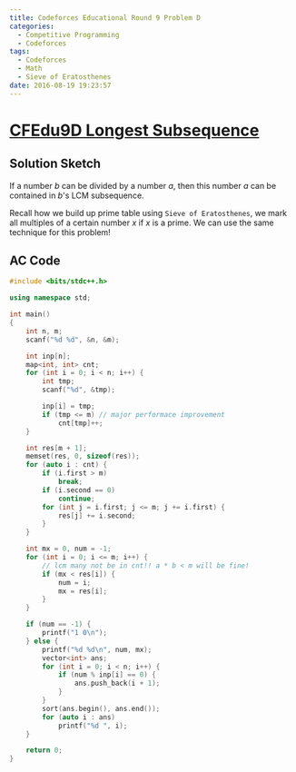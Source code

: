 ```yaml
---
title: Codeforces Educational Round 9 Problem D
categories:
  - Competitive Programming
  - Codeforces
tags:
  - Codeforces
  - Math
  - Sieve of Eratosthenes
date: 2016-08-19 19:23:57
---
```



# [CFEdu9D Longest Subsequence](http://codeforces.com/contest/632/problem/D)

## Solution Sketch

If a number $b$ can be divided by a number $a$, then this number $a$ can be contained in $b$'s LCM subsequence.

Recall how we build up prime table using `Sieve of Eratosthenes`, we mark all multiples of a certain number $x$ if $x$ is a prime. We can use the same technique for this problem!

<!-- more -->

## AC Code

```c++
#include <bits/stdc++.h>

using namespace std;

int main()
{
    int n, m;
    scanf("%d %d", &n, &m);

    int inp[n];
    map<int, int> cnt;
    for (int i = 0; i < n; i++) {
        int tmp;
        scanf("%d", &tmp);

        inp[i] = tmp;
        if (tmp <= m) // major performace improvement
            cnt[tmp]++;
    }

    int res[m + 1];
    memset(res, 0, sizeof(res));
    for (auto i : cnt) {
        if (i.first > m)
            break;
        if (i.second == 0)
            continue;
        for (int j = i.first; j <= m; j += i.first) {
            res[j] += i.second;
        }
    }

    int mx = 0, num = -1;
    for (int i = 0; i <= m; i++) {
        // lcm many not be in cnt!! a * b < m will be fine!
        if (mx < res[i]) {
            num = i;
            mx = res[i];
        }
    }

    if (num == -1) {
        printf("1 0\n");
    } else {
        printf("%d %d\n", num, mx);
        vector<int> ans;
        for (int i = 0; i < n; i++) {
            if (num % inp[i] == 0) {
                ans.push_back(i + 1);
            }
        }
        sort(ans.begin(), ans.end());
        for (auto i : ans)
            printf("%d ", i);
    }

    return 0;
}

```
